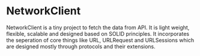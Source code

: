 # NetworkClient

NetworkClient is a tiny project to fetch the data from API. It is light weight, flexible, scalable and designed based on SOLID principles. It incorporates the seperation of core things like URL, URLRequest and URLSessions which are designed mostly through protocols and their extensions.
